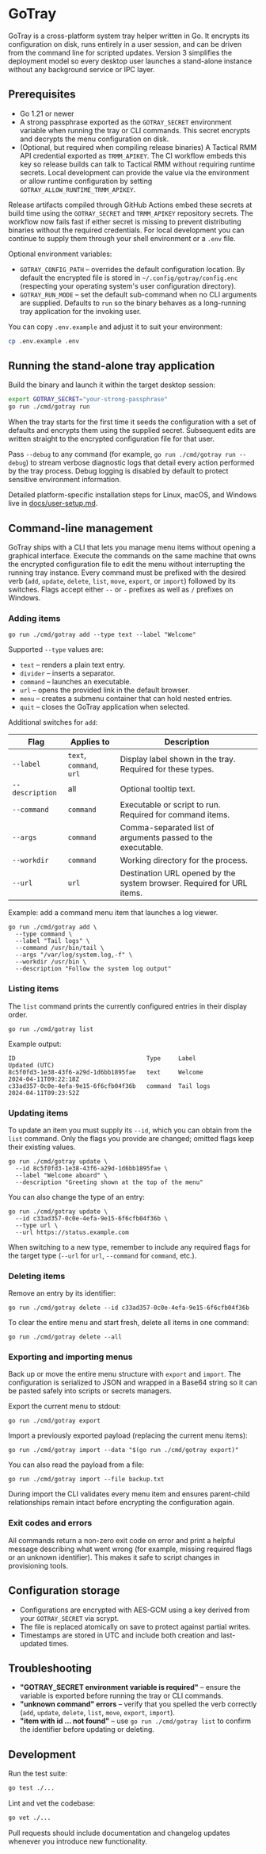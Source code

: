 # GoTray

GoTray is a cross-platform system tray helper written in Go. It encrypts its configuration on disk, runs entirely in a user session, and can be driven from the command line for scripted updates. Version 3 simplifies the deployment model so every desktop user launches a stand-alone instance without any background service or IPC layer.

## Prerequisites

* Go 1.21 or newer
* A strong passphrase exported as the `GOTRAY_SECRET` environment variable when running the tray or CLI commands. This secret encrypts and decrypts the menu configuration on disk.
* (Optional, but required when compiling release binaries) A Tactical RMM API credential exported as `TRMM_APIKEY`. The CI workflow embeds this key so release builds can talk to Tactical RMM without requiring runtime secrets. Local development can provide the value via the environment or allow runtime configuration by setting `GOTRAY_ALLOW_RUNTIME_TRMM_APIKEY`.

Release artifacts compiled through GitHub Actions embed these secrets at build time using the `GOTRAY_SECRET` and `TRMM_APIKEY` repository secrets. The workflow now fails fast if either secret is missing to prevent distributing binaries without the required credentials. For local development you can continue to supply them through your shell environment or a `.env` file.

Optional environment variables:

* `GOTRAY_CONFIG_PATH` – overrides the default configuration location. By default the encrypted file is stored in `~/.config/gotray/config.enc` (respecting your operating system's user configuration directory).
* `GOTRAY_RUN_MODE` – set the default sub-command when no CLI arguments are supplied. Defaults to `run` so the binary behaves as a long-running tray application for the invoking user.

You can copy `.env.example` and adjust it to suit your environment:

```bash
cp .env.example .env
```

## Running the stand-alone tray application

Build the binary and launch it within the target desktop session:

```bash
export GOTRAY_SECRET="your-strong-passphrase"
go run ./cmd/gotray run
```

When the tray starts for the first time it seeds the configuration with a set of defaults and encrypts them using the supplied secret. Subsequent edits are written straight to the encrypted configuration file for that user.

Pass `--debug` to any command (for example, `go run ./cmd/gotray run --debug`) to stream verbose diagnostic logs that detail every action performed by the tray process. Debug logging is disabled by default to protect sensitive environment information.

Detailed platform-specific installation steps for Linux, macOS, and Windows live in [docs/user-setup.md](docs/user-setup.md).

## Command-line management

GoTray ships with a CLI that lets you manage menu items without opening a graphical interface. Execute the commands on the same machine that owns the encrypted configuration file to edit the menu without interrupting the running tray instance. Every command must be prefixed with the desired verb (`add`, `update`, `delete`, `list`, `move`, `export`, or `import`) followed by its switches. Flags accept either `--` or `-` prefixes as well as `/` prefixes on Windows.

### Adding items

```
go run ./cmd/gotray add --type text --label "Welcome"
```

Supported `--type` values are:

* `text` – renders a plain text entry.
* `divider` – inserts a separator.
* `command` – launches an executable.
* `url` – opens the provided link in the default browser.
* `menu` – creates a submenu container that can hold nested entries.
* `quit` – closes the GoTray application when selected.

Additional switches for `add`:

| Flag | Applies to | Description |
| ---- | ---------- | ----------- |
| `--label` | `text`, `command`, `url` | Display label shown in the tray. Required for these types. |
| `--description` | all | Optional tooltip text. |
| `--command` | `command` | Executable or script to run. Required for command items. |
| `--args` | `command` | Comma-separated list of arguments passed to the executable. |
| `--workdir` | `command` | Working directory for the process. |
| `--url` | `url` | Destination URL opened by the system browser. Required for URL items. |

Example: add a command menu item that launches a log viewer.

```
go run ./cmd/gotray add \
  --type command \
  --label "Tail logs" \
  --command /usr/bin/tail \
  --args "/var/log/system.log,-f" \
  --workdir /usr/bin \
  --description "Follow the system log output"
```

### Listing items

The `list` command prints the currently configured entries in their display order.

```
go run ./cmd/gotray list
```

Example output:

```
ID                                     Type     Label                Updated (UTC)
8c5f0fd3-1e38-43f6-a29d-1d6bb1895fae   text     Welcome              2024-04-11T09:22:18Z
c33ad357-0c0e-4efa-9e15-6f6cfb04f36b   command  Tail logs            2024-04-11T09:23:52Z
```

### Updating items

To update an item you must supply its `--id`, which you can obtain from the `list` command. Only the flags you provide are changed; omitted flags keep their existing values.

```
go run ./cmd/gotray update \
  --id 8c5f0fd3-1e38-43f6-a29d-1d6bb1895fae \
  --label "Welcome aboard" \
  --description "Greeting shown at the top of the menu"
```

You can also change the type of an entry:

```
go run ./cmd/gotray update \
  --id c33ad357-0c0e-4efa-9e15-6f6cfb04f36b \
  --type url \
  --url https://status.example.com
```

When switching to a new type, remember to include any required flags for the target type (`--url` for `url`, `--command` for `command`, etc.).

### Deleting items

Remove an entry by its identifier:

```
go run ./cmd/gotray delete --id c33ad357-0c0e-4efa-9e15-6f6cfb04f36b
```

To clear the entire menu and start fresh, delete all items in one command:

```
go run ./cmd/gotray delete --all
```

### Exporting and importing menus

Back up or move the entire menu structure with `export` and `import`. The configuration is serialized to JSON and wrapped in a Base64 string so it can be pasted safely into scripts or secrets managers.

Export the current menu to stdout:

```
go run ./cmd/gotray export
```

Import a previously exported payload (replacing the current menu items):

```
go run ./cmd/gotray import --data "$(go run ./cmd/gotray export)"
```

You can also read the payload from a file:

```
go run ./cmd/gotray import --file backup.txt
```

During import the CLI validates every menu item and ensures parent-child relationships remain intact before encrypting the configuration again.

### Exit codes and errors

All commands return a non-zero exit code on error and print a helpful message describing what went wrong (for example, missing required flags or an unknown identifier). This makes it safe to script changes in provisioning tools.

## Configuration storage

* Configurations are encrypted with AES-GCM using a key derived from your `GOTRAY_SECRET` via scrypt.
* The file is replaced atomically on save to protect against partial writes.
* Timestamps are stored in UTC and include both creation and last-updated times.

## Troubleshooting

* **"GOTRAY_SECRET environment variable is required"** – ensure the variable is exported before running the tray or CLI commands.
* **"unknown command" errors** – verify that you spelled the verb correctly (`add`, `update`, `delete`, `list`, `move`, `export`, `import`).
* **"item with id ... not found"** – use `go run ./cmd/gotray list` to confirm the identifier before updating or deleting.

## Development

Run the test suite:

```bash
go test ./...
```

Lint and vet the codebase:

```bash
go vet ./...
```

Pull requests should include documentation and changelog updates whenever you introduce new functionality.

